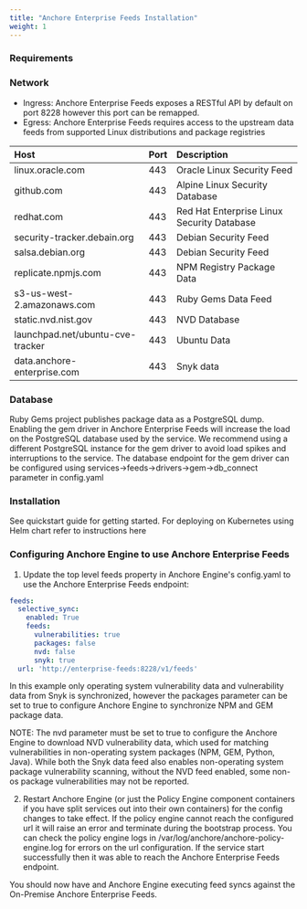 ```yaml
---
title: "Anchore Enterprise Feeds Installation"
weight: 1
---
```


### Requirements

### Network

- Ingress: Anchore Enterprise Feeds exposes a RESTful API by default on port 8228 however this port can be remapped.
- Egress: Anchore Enterprise Feeds requires access to the upstream data feeds from supported Linux distributions and package registries

| Host | Port | Description |
| :---- | :---- | :----------- |
| linux.oracle.com | 443 | Oracle Linux Security Feed |
| github.com | 443 | Alpine Linux Security Database |
| redhat.com | 443 | Red Hat Enterprise Linux Security Database |
| security-tracker.debain.org | 443 | Debian Security Feed |
| salsa.debian.org | 443 | Debian Security Feed |
| replicate.npmjs.com | 443 | NPM Registry Package Data |
| s3-us-west-2.amazonaws.com | 443 | Ruby Gems Data Feed |
| static.nvd.nist.gov | 443 | NVD Database |
| launchpad.net/ubuntu-cve-tracker | 443 | Ubuntu Data |
| data.anchore-enterprise.com | 443 | Snyk data |

### Database

Ruby Gems project publishes package data as a PostgreSQL dump. Enabling the gem driver in Anchore Enterprise Feeds will increase the load on the PostgreSQL database used by the service. We recommend using a different PostgreSQL instance for the gem driver to avoid load spikes and interruptions to the service. The database endpoint for the gem driver can be configured using services->feeds->drivers->gem->db_connect parameter in config.yaml

### Installation

See quickstart guide for getting started. For deploying on Kubernetes using Helm chart refer to instructions here

### Configuring Anchore Engine to use Anchore Enterprise Feeds

1. Update the top level feeds property in Anchore Engine's config.yaml to use the Anchore Enterprise Feeds endpoint:

```YAML
feeds:
  selective_sync:
    enabled: True
    feeds:
      vulnerabilities: true
      packages: false
      nvd: false
      snyk: true
  url: 'http://enterprise-feeds:8228/v1/feeds'
```

In this example only operating system vulnerability data and vulnerability data from Snyk is synchronized, however the packages parameter can be set to true to configure Anchore Engine to synchronize NPM and GEM package data.

NOTE: The nvd parameter must be set to true to configure the Anchore Engine to download NVD vulnerability data, which used for matching vulnerabilities in non-operating system packages (NPM, GEM, Python, Java). While both the Snyk data feed also enables non-operating system package vulnerability scanning, without the NVD feed enabled, some non-os package vulnerabilities may not be reported.

2. Restart Anchore Engine (or just the Policy Engine component containers if you have split services out into their own containers) for the config changes to take effect. If the policy engine cannot reach the configured url it will raise an error and terminate during the bootstrap process. You can check the policy engine logs in /var/log/anchore/anchore-policy-engine.log for errors on the url configuration. If the service start successfully then it was able to reach the Anchore Enterprise Feeds endpoint.

You should now have and Anchore Engine executing feed syncs against the On-Premise Anchore Enterprise Feeds.